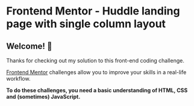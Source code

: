 # Frontend Mentor - Huddle landing page with single column layout

## Welcome! 👋

Thanks for checking out my solution to this front-end coding challenge.

[Frontend Mentor](https://www.frontendmentor.io) challenges allow you to improve your skills in a real-life workflow.

**To do these challenges, you need a basic understanding of HTML, CSS and (sometimes) JavaScript.**


